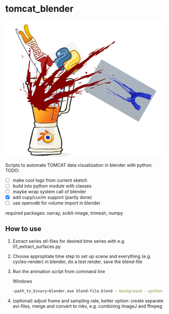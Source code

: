 # tomcat_blender

![lstopo](img/tomcat_blender_logo_sketch.png)

Scripts to automate TOMCAT data visualization in blender with python.
TODO:
- [ ] make cool logo from current sketch
- [ ] build into python module with classes
- [ ] maybe wrap system call of blender
- [x] add cupy/cucim support (partly done)
- [ ] use openvdb for volume import in blender

required packages: xarray, scikit-image, trimesh, numpy

## How to use

1. Extract series stl-files for desired time series with e.g. 01_extract_surfaces.py

1. Choose appropitate time step to set up scene and everything (e.g. cycles-render) in blender, do a test render, save the blend-file

1. Run the animation script from command line

	Windows

	```bash
	<path_to_binary>blender.exe blend-file.blend --background --python testanimscriptfull.py
	```
1. (optional) adjust frame and sampling rate, better option: create separate avi-files, merge and convert to mkv, e.g. combining ImageJ and ffmpeg
